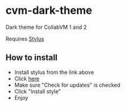 # cvm-dark-theme
Dark theme for CollabVM 1 and 2

Requires [Stylus](https://add0n.com/stylus.html)

## How to install
* Install stylus from the link above
* Click [here](https://github.com/MDMCK10/cvm-dark-theme/raw/master/cvm_dark.user.css)
* Make sure "Check for updates" is checked
* Click "Install style"
* Enjoy
